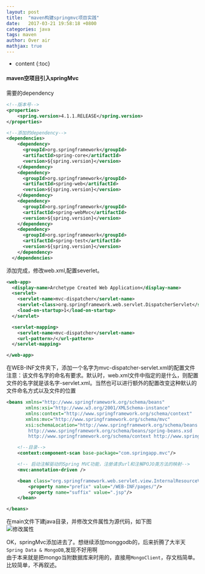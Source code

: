```yaml
---
layout: post
title:  "maven构建springmvc项目实践"
date:   2017-03-21 19:58:18 +0800
categories: java
tags: maven
author: Over air
mathjax: true
---
```

* content
{:toc}

#### maven空项目引入springMvc
需要的dependency
```xml
<!--版本号-->
<properties>
    <spring.version>4.1.1.RELEASE</spring.version>
</properties>

<!--添加的dependency-->
<dependencies>
    <dependency>
      <groupId>org.springframework</groupId>
      <artifactId>spring-core</artifactId>
      <version>${spring.version}</version>
    </dependency>
    <dependency>
      <groupId>org.springframework</groupId>
      <artifactId>spring-web</artifactId>
      <version>${spring.version}</version>
    </dependency>
    <dependency>
      <groupId>org.springframework</groupId>
      <artifactId>spring-webMvc</artifactId>
      <version>${spring.version}</version>
    </dependency>
    <dependency>
      <groupId>org.springframework</groupId>
      <artifactId>spring-test</artifactId>
      <version>${spring.version}</version>
    </dependency>
  </dependencies>

```
添加完成，修改web.xml,配置severlet。
```xml
<web-app>
  <display-name>Archetype Created Web Application</display-name>
  <servlet>
    <servlet-name>mvc-dispatcher</servlet-name>
    <servlet-class>org.springframework.web.servlet.DispatcherServlet</servlet-class>
    <load-on-startup>1</load-on-startup>
  </servlet>

  <servlet-mapping>
    <servlet-name>mvc-dispatcher</servlet-name>
    <url-pattern>/</url-pattern>
  </servlet-mapping>

</web-app>

```
在WEB-INF文件夹下，添加一个名字为mvc-dispatcher-servlet.xml的配置文件 <br/>
注意：该文件名字的命名有要求。默认时，web.xml文件中指定的是什么，则配置文件的名字就是该名字-servlet.xml。当然也可以进行额外的配置改变这种默认的文件命名方式以及文件的位置
```xml
<beans xmlns="http://www.springframework.org/schema/beans"
       xmlns:xsi="http://www.w3.org/2001/XMLSchema-instance"
       xmlns:context="http://www.springframework.org/schema/context"
       xmlns:mvc="http://www.springframework.org/schema/mvc"
       xsi:schemaLocation="http://www.springframework.org/schema/beans
        http://www.springframework.org/schema/beans/spring-beans.xsd
        http://www.springframework.org/schema/context http://www.springframework.org/schema/context/spring-context.xsd http://www.springframework.org/schema/mvc http://www.springframework.org/schema/mvc/spring-mvc.xsd">

    <!--目录-->
    <context:component-scan base-package="com.springapp.mvc"/>

    <!-- 启动注解驱动的Spring MVC功能，注册请求url和注解POJO类方法的映射-->
    <mvc:annotation-driven />

    <bean class="org.springframework.web.servlet.view.InternalResourceViewResolver">
        <property name="prefix" value="/WEB-INF/pages/"/>
        <property name="suffix" value=".jsp"/>
    </bean>

</beans>
```
在main文件下建java目录，并修改文件属性为源代码，如下图 <br/>
![修改属性](http://gitpages-1251551899.picgz.myqcloud.com/5-12-3.png)

OK，springMvc添加进去了。想继续添加monggodb的，后来折腾了大半天`Spring Data & MongoDB`,发现不好用啊 <br>
由于本来就是把mongo当附数据库来时用的，直接用`MongoClient`，存文档简单。比较简单，不再叙述。

